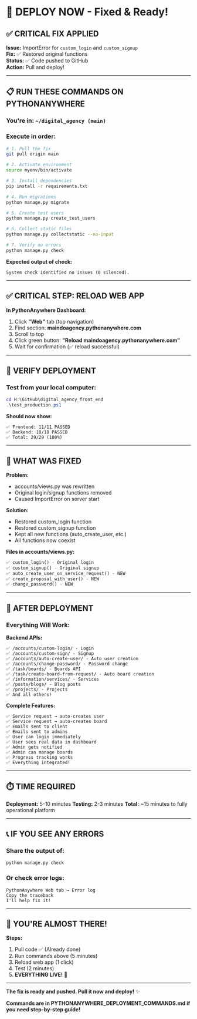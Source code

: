 # 🚀 DEPLOY NOW - Fixed & Ready!

## ✅ CRITICAL FIX APPLIED

**Issue:** ImportError for `custom_login` and `custom_signup`  
**Fix:** ✅ Restored original functions  
**Status:** ✅ Code pushed to GitHub  
**Action:** Pull and deploy!  

---

## 📋 RUN THESE COMMANDS ON PYTHONANYWHERE

### You're in: `~/digital_agency (main)`

### Execute in order:

```bash
# 1. Pull the fix
git pull origin main

# 2. Activate environment
source myenv/bin/activate

# 3. Install dependencies
pip install -r requirements.txt

# 4. Run migrations
python manage.py migrate

# 5. Create test users
python manage.py create_test_users

# 6. Collect static files
python manage.py collectstatic --no-input

# 7. Verify no errors
python manage.py check
```

**Expected output of check:**
```
System check identified no issues (0 silenced).
```

---

## ✅ CRITICAL STEP: RELOAD WEB APP

**In PythonAnywhere Dashboard:**

1. Click **"Web"** tab (top navigation)
2. Find section: **maindoagency.pythonanywhere.com**
3. Scroll to top
4. Click green button: **"Reload maindoagency.pythonanywhere.com"**
5. Wait for confirmation (✅ reload successful)

---

## 🧪 VERIFY DEPLOYMENT

### Test from your local computer:

```powershell
cd H:\GitHub\digital_agency_front_end
.\test_production.ps1
```

**Should now show:**
```
✅ Frontend: 11/11 PASSED
✅ Backend: 18/18 PASSED
✅ Total: 29/29 (100%)
```

---

## 🎯 WHAT WAS FIXED

**Problem:**
- accounts/views.py was rewritten
- Original login/signup functions removed
- Caused ImportError on server start

**Solution:**
- Restored custom_login function
- Restored custom_signup function
- Kept all new functions (auto_create_user, etc.)
- All functions now coexist

**Files in accounts/views.py:**
```python
✅ custom_login() - Original login
✅ custom_signup() - Original signup
✅ auto_create_user_on_service_request() - NEW
✅ create_proposal_with_user() - NEW
✅ change_password() - NEW
```

---

## 🎊 AFTER DEPLOYMENT

### Everything Will Work:

**Backend APIs:**
```
✅ /accounts/custom-login/ - Login
✅ /accounts/custom-sign/ - Signup
✅ /accounts/auto-create-user/ - Auto user creation
✅ /accounts/change-password/ - Password change
✅ /task/boards/ - Boards API
✅ /task/create-board-from-request/ - Auto board creation
✅ /information/services/ - Services
✅ /posts/blogs/ - Blog posts
✅ /projects/ - Projects
✅ And all others!
```

**Complete Features:**
```
✅ Service request → auto-creates user
✅ Service request → auto-creates board
✅ Emails sent to client
✅ Emails sent to admins
✅ User can login immediately
✅ User sees real data in dashboard
✅ Admin gets notified
✅ Admin can manage boards
✅ Progress tracking works
✅ Everything integrated!
```

---

## ⏱️ TIME REQUIRED

**Deployment:** 5-10 minutes
**Testing:** 2-3 minutes
**Total:** ~15 minutes to fully operational platform

---

## 📞 IF YOU SEE ANY ERRORS

### Share the output of:
```bash
python manage.py check
```

### Or check error logs:
```
PythonAnywhere Web tab → Error log
Copy the traceback
I'll help fix it!
```

---

## 🎉 YOU'RE ALMOST THERE!

**Steps:**
1. Pull code ✅ (Already done)
2. Run commands above (5 minutes)
3. Reload web app (1 click)
4. Test (2 minutes)
5. **EVERYTHING LIVE!** 🚀

---

**The fix is ready and pushed. Pull it now and deploy!** ✨

**Commands are in PYTHONANYWHERE_DEPLOYMENT_COMMANDS.md if you need step-by-step guide!**

